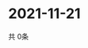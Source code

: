 # 2021-11-21
  共 0条

  <!-- BEGIN -->
  <!-- 最后更新时间Sun Nov 21 2021 00:18:46 GMT+0000 (Coordinated Universal Time) -->
  
  <!-- END -->
  
  
